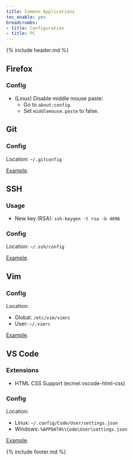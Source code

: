 ```yaml
---
title: Common Applications
toc_enable: yes
breadcrumbs:
- title: Configuration
- title: PC
---
```

{% include header.md %}

## Firefox

### Config

- (Linux) Disable middle mouse paste:
  - Go to `about:config`.
  - Set `middlemouse.paste` to false.

## Git

### Config
Location: `~/.gitconfig`

[Example](https://github.com/HON95/configs/blob/master/pc/common/gitconfig).

## SSH

### Usage

- New key (RSA): `ssh-keygen -t rsa -b 4096`

### Config
Location: `~/.ssh/config`

[Example](https://github.com/HON95/configs/blob/master/pc/common/ssh_config).

## Vim

### Config
Location:
- Global: `/etc/vim/vimrc`
- User: `~/.vimrc`

[Example](https://github.com/HON95/configs/blob/master/pc/common/vimrc).

## VS Code

### Extensions

- HTML CSS Support (ecmel.vscode-html-css)

### Config
Location:
- Linux: `~/.config/Code/User/settings.json`
- Windows: `%APPDATA%\Code\User\settings.json`

[Example](https://github.com/HON95/configs/blob/master/pc/common/vscode_settings.json).

{% include footer.md %}
